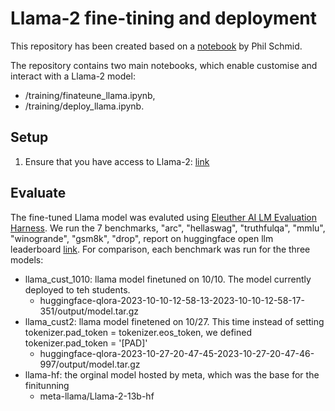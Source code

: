 # Llama-2 fine-tining and deployment

This repository has been created based on a [notebook](https://github.com/philschmid/huggingface-llama-2-samples/blob/master/training/sagemaker-notebook.ipynb) by Phil Schmid. 

The repository contains two main notebooks, which enable customise and interact with a Llama-2 model:
- /training/finateune_llama.ipynb, 
- /training/deploy_llama.ipynb. 

## Setup
1. Ensure that you have access to Llama-2: [link](https://huggingface.co/meta-llama/Llama-2-70b-hf)

## Evaluate
The fine-tuned Llama model was evaluted using [Eleuther AI LM Evaluation Harness](https://github.com/EleutherAI/lm-evaluation-harness). We run the 7 benchmarks, "arc", "hellaswag", "truthfulqa", "mmlu", "winogrande", "gsm8k", "drop", report on huggingface open llm leaderboard [link](https://huggingface.co/spaces/HuggingFaceH4/open_llm_leaderboard). For comparison, each benchmark was run for the three models: 
- llama_cust_1010: llama model finetuned on 10/10. The model currently deployed to teh students. 
    - huggingface-qlora-2023-10-10-12-58-13-2023-10-10-12-58-17-351/output/model.tar.gz
- llama_cust2: llama model finetened on 10/27. This time instead of setting tokenizer.pad_token = tokenizer.eos_token, we defined tokenizer.pad_token = '[PAD]' 
    - huggingface-qlora-2023-10-27-20-47-45-2023-10-27-20-47-46-997/output/model.tar.gz
- llama-hf: the orginal model hosted by meta, which was the base for the finitunning 
    - meta-llama/Llama-2-13b-hf 

